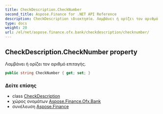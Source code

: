 ```yaml
---
title: CheckDescription.CheckNumber
second_title: Aspose.Finance for .NET API Reference
description: CheckDescription ιδιοκτησία. Λαμβάνει ή ορίζει τον αριθμό επιταγής.
type: docs
weight: 20
url: /el/net/aspose.finance.ofx.bank/checkdescription/checknumber/
---
```

## CheckDescription.CheckNumber property

Λαμβάνει ή ορίζει τον αριθμό επιταγής.

```csharp
public string CheckNumber { get; set; }
```

### Δείτε επίσης

* class [CheckDescription](../)
* χώρος ονομάτων [Aspose.Finance.Ofx.Bank](../../checkdescription/)
* συνέλευση [Aspose.Finance](../../../)


